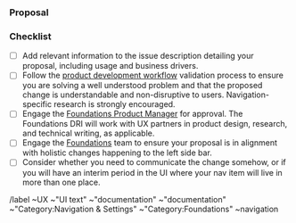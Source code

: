 <!-- This template is used for proposing changes to the left sidebar contextual navigation. This could include additions, removals, or general changes to overall hierarchy.-->

### Proposal 

<!-- Use this section to explain the proposed changes, including details around usage and business drivers. -->

### Checklist

- [ ] Add relevant information to the issue description detailing your proposal, including usage and business drivers.
- [ ] Follow the [product development workflow](https://about.gitlab.com/handbook/product-development-flow/#validation-phase-2-problem-validation) validation process to ensure you are solving a well understood problem and that the proposed change is understandable and non-disruptive to users. Navigation-specific research is strongly encouraged.
- [ ] Engage the [Foundations Product Manager](https://about.gitlab.com/handbook/product/categories/#foundations-group) for approval. The Foundations DRI will work with UX partners in product design, research, and technical writing, as applicable.
- [ ] Engage the [Foundations](https://about.gitlab.com/handbook/product/categories/#foundations-group) team to ensure your proposal is in alignment with holistic changes happening to the left side bar.
- [ ] Consider whether you need to communicate the change somehow, or if you will have an interim period in the UI where your nav item will live in more than one place.

/label ~UX ~"UI text" ~"documentation" ~"documentation" ~"Category:Navigation & Settings" ~"Category:Foundations" ~navigation 
